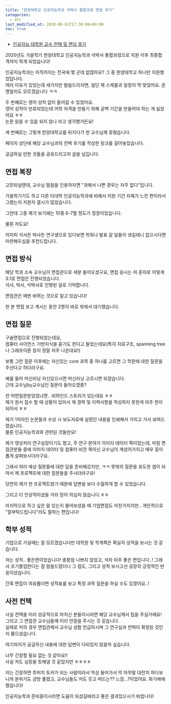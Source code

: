 ```yaml
---
title: "한양대학교 인공지능학과 석박사 통합과정 면접 후기"
categories: 
  - etc
last_modified_at: 2020-08-01T17:30:00+09:00
toc: true
---
```


* [인공지능 대학원 교수 컨택 및 면담 후기](https://ohjinjin.github.io/etc/phdms-1/)<br/>

2020년도 가을학기 한양대학교 인공지능학과 석박사 통합과정으로 지원 이후 최종합격까지 하게 되었습니다!<br/>

인공지능학과는 아직까지는 전국에 몇 군데 없잖아요? 그 중 한양대학교 하나만 지원했었답니다.<br/>
여러 이유가 있었는데 세가지만 말씀드리자면, 일단 제 스케줄과 일정이 딱 맞았어요. 운명일지도 모르겠습니다 ㅋㅋ<br/>

두 번째로는 영어 성적 없이 들어갈 수 있었어요.<br/>
영어 성적이 만료되었는데 어학 자격을 만들기 위해 공백 기간을 만들어야 하는 게 싫었어요 ㅎㅎ<br/>
논문 읽을 수 있음 되지 않나 라고 생각했거든요!<br/>

세 번째로는 그렇게 한양대학교를 뒤지다가 한 교수님께 꽂혔습니다.<br/>

페이지 상단에 해당 교수님과의 컨택 후기를 작성한 링크를 걸어놓았습니다.<br/>

궁금하실 만한 것들을 공유드리고자 글을 남깁니다.

면접 복장
---
고민되실텐데, 교수님 말씀을 인용하자면 "과해서 나쁜 경우는 자주 없다"입니다.<br/>

가을학기기도 하고 다른 타대학 인공지능학과에 비해서 지원 기간 자체가 느린 편이라서 그랬는지 지원자 결시가 많았습니다.<br/>

그런데 그중 제가 보기에는 10중 6-7할 정도가 정장이었습니다.<br/>

물론 저도요!<br/>

어차피 석사든 박사든 연구생으로 있다보면 학회나 발표 갈 일들이 생길테니 없으시다면 마련해두심을 추천드립니다.<br/>

면접 방식
---
해당 학과 소속 교수님이 면접관으로 세분 들어오셨구요, 면접 응시는 저 혼자로 이렇게 3:1로 면접은 진행되었습니다.<br/>
석사, 박사, 석박사로 진행된 걸로 기억합니다.<br/>

면접관은 매번 바뀌는 것으로 알고 있습니다!<br/>

한 분 면접 보고 계시는 동안 2명이 바로 밖에서 대기했습니다.<br/>

면접 질문
---
구술면접으로 진행되었는데요,<br/>
컴퓨터 사이언스 기반지식을 묻기도 한다고 들었는데요(특히 자료구조, spanning tree나 그래프이론 등이 정말 자주 나온대요!)<br/>

보통 그런 질문 이후에는 자신있는 core 과목 중 하나를 고르면 그 학문에 대한 질문을 주신다고 하더라구요.<br/>

예를 들어 머신러닝 자신있으시면 머신러닝 고르시면 되겠습니다.<br/> 근데 교수님by교수님인 질문이 들어오겠죵?<br/>

전 어떤질문받았었냐면.. 비하인드 스토리가 있는데요 ㅎㅎ<br/>
제가 원서 접수 할 때 상황이 있어서 제 경력 및 이력사항을 작성하지 못한게 아주 한이 되어서 ㅎㅎ <br/>

제가 1저자인 논문들과 수상 시 보도자료에 실렸던 내용을 인쇄해서 가지고 가서 보여드렸습니다.<br/>
물론 인공지능학과와 관련된 것들만요!<br/>

제가 영상처리 연구실장이기도 했고, 주 연구 분야가 이미지 데이터 쪽이었는데, 마침 면접관분들 중에 이미지 데이터 및 컴퓨터 비전 쪽이신 교수님이 계셨어가지고 매우 흥미롭게 살펴보시더라구요.<br/>

그래서 여러 예상 질문들에 대한 답을 준비해갔지만, ㅋㅋ 뜻밖의 질문을 유도한 셈이 되어서 제 프로젝트에 대한 질문들을 주시더라구요!<br/>

당연히 제가 한 프로젝트였기 때문에 답변을 보다 수월하게 할 수 있었습니다.<br/>

그리고 더 인상적이셨을 거라 믿어 의심치 않습니다.ㅎㅎ<br/>

마지막으로 하고 싶은 말 있는지 물어보셨을 때 기업면접도 마찬가지지만.. 개인적으로 "잘부탁드립니다"라도 말하는 편입니다!<br/>

학부 성적
---
기업으로 가실때는 잘 모르겠습니다만 대학원 및 학계쪽은 확실히 성적을 보시는 것 같습니다.<br/>

저는 성적.. 좋은편이었습니다! 총평점 나쁘지 않았고, 석차 아주 좋은 편입니다..! 그래서 조기졸업한다는 점 말씀드렸더니 그 점도, 그리고 성적 보시고선 굉장히 긍정적인 반응이셨습니다.<br/>

간혹 면접이 여유롭다면 성적표를 보고 특정 과목 질문을 하실 수도 있겠어요..!<br/>

사전 컨택
---
사실 컨택을 미리 성공적으로 마치신 분들이시라면 해당 교수님께서 팁을 주실거에요!<br/>
그리고 그 면접관 교수님들께 미리 언질을 주시는 것 같습니다.<br/>
실제로 저의 경우 면접관께서 교수님 성함 언급하시며 그 연구실과 컨택이 확정된 것인지 물으셨습니다.<br/>


여기까지가 궁금하신 내용에 대한 답변이 다되었지 않을까 싶습니다.<br/>

너무 긴장할 필요 없는 것 같아요!!<br/>
사실 저도 심장을 토해낼 것 같았지만 ㅎㅎㅎㅎ<br/>

저는 긴장하면 투머치 토커가 되는 사람이라서 막상 들어가서 막 아무말 대잔치 하다보니까 분위기도 금방 풀렸고, 교수님들도 저도 웃고 떠드는?? 느낌...?이었어요. 화기애애했습니다!<br/>

인공지능학과 준비중이시라면 도움이 되셨길바라고 좋은 결과있으시기 바랍니다!<br/>